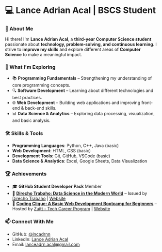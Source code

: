 # 💻 Lance Adrian Acal | BSCS Student

### 🚀 About Me  
Hi there! I'm **Lance Adrian Acal**, a **third-year Computer Science student** passionate about **technology, problem-solving, and continuous learning**. I strive to **improve my skills** and explore different areas of **Computer Science** to make a meaningful impact.

### 📌 What I'm Exploring  
- 📚 **Programming Fundamentals** – Strengthening my understanding of core programming concepts.  
- 🔍 **Software Development** – Learning about different technologies and best practices.
- 🌐 **Web Development** – Building web applications and improving front-end & back-end skills.
- 📊 **Data Science & Analytics** – Exploring data processing, visualization, and basic analysis.  

### 🛠️ Skills & Tools  
- **Programming Languages**: Python, C++, Java (basic)
- **Web Development**: HTML, CSS (basic) 
- **Development Tools**: Git, GitHub, VSCode (basic)
- **Data Science & Analytics**: Excel, Google Sheets, Data Visualization

### 🏆 Achievements
- 🎓 **GitHub Student Developer Pack** Member  
- 📜 **[Direcho Trabaho: Data Science in the Modern World](https://raw.githubusercontent.com/lncadrnn/certificates/main/Data%20Science%20Certificate.pdf)** – Issued by [Direcho Trabaho](https://www.facebook.com/direchotrabaho) | [Website](https://direchotrabaho.com)  
- 📜 **[Coding Clique: A Basic Web Development Bootcamp for Beginners](https://raw.githubusercontent.com/lncadrnn/certificates/main/Basic%20Web%20Development%20Certificate.pdf)** – Hosted by [Zuitt - Tech Career Program](https://www.facebook.com/zuitttechcareer) | [Website](https://zuitt.co)  

### 📫 Connect With Me  
- GitHub: [@lncadrnn](https://github.com/lncadrnn)
- LinkedIn: [Lance Adrian Acal](https://www.linkedin.com/in/lncadrnn)  
- Email: [lanceadrn.acal@gmail.com](mailto:lanceadrn.acal@gmail.com)  

